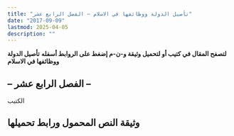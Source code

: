 ```yaml
---
title: "تأصيل الدولة ووظائفها في الاسلام – الفصل الرابع عشر"
date: "2017-09-09"
lastmod: 2025-04-05
description: ""
---
```

**لتصفح المقال في كتيب أو لتحميل وثيقة و-ن-م إضغط على الروابط أسفله** **تأصيل الدولة ووظائفها في الاسلام**

## **– الفصل الرابع عشر –**

الكتيب

## وثيقة النص المحمول ورابط تحميلها

###
